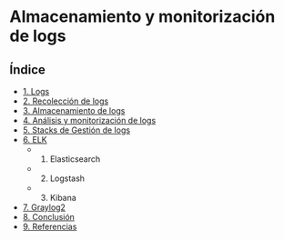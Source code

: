 # Almacenamiento y monitorización de logs

## Índice

- [1. Logs](https://github.com/garcilanga/logs/blob/master/1.%20Logs.md)
- [2. Recolección de logs](https://github.com/garcilanga/logs/blob/master/2.%20Recolecci%C3%B3n%20de%20logs.md)
- [3. Almacenamiento de logs](https://github.com/garcilanga/logs/blob/master/3.%20Almacenamiento%20de%20logs.md)
- [4. Análisis y monitorización de logs](https://github.com/garcilanga/logs/blob/master/4.%20An%C3%A1lisis%20y%20monitorizaci%C3%B3n%20de%20logs.md)
- [5. Stacks de Gestión de logs](https://github.com/garcilanga/logs/blob/master/5.%20Stacks%20de%20Gesti%C3%B3n%20de%20logs.md)
- [6. ELK](https://github.com/garcilanga/logs/blob/master/6.%20ELK.md)
    - 1. Elasticsearch
    - 2. Logstash
    - 3. Kibana
- [7. Graylog2](https://github.com/garcilanga/logs/blob/master/7.%20Graylog2.md)
- [8. Conclusión](https://github.com/garcilanga/logs/blob/master/8.%20Conclusiones.md)
- [9. Referencias](https://github.com/garcilanga/logs/blob/master/9.%20Referencias.md)
